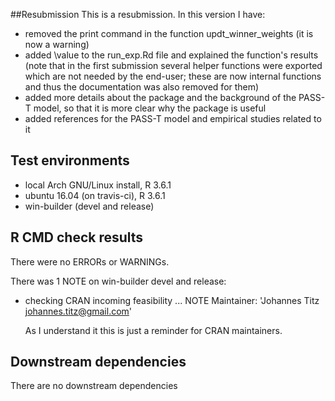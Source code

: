 ##Resubmission
This is a resubmission. In this version I have:

* removed the print command in the function updt_winner_weights (it is now a warning)
* added \value to the run_exp.Rd file and explained the function's results (note that in the first submission several helper functions were exported which are not needed by the end-user; these are now internal functions and thus the documentation was also removed for them)
* added more details about the package and the background of the PASS-T model, so that it is more clear why the package is useful
* added references for the PASS-T model and empirical studies related to it

## Test environments
* local Arch GNU/Linux install, R 3.6.1
* ubuntu 16.04 (on travis-ci), R 3.6.1
* win-builder (devel and release)

## R CMD check results
There were no ERRORs or WARNINGs.

There was 1 NOTE on win-builder devel and release:

* checking CRAN incoming feasibility ... NOTE
  Maintainer: 'Johannes Titz <johannes.titz@gmail.com>'

  As I understand it this is just a reminder for CRAN maintainers.
  
## Downstream dependencies
There are no downstream dependencies
